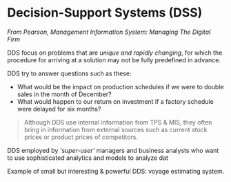 # Decision-Support Systems (DSS)

*From Pearson, Management Information System: Managing The Digital Firm*

DDS focus on problems that are *unique and rapidly changing*, for which the procedure for arriving at a solution may not be fully predefined in advance.

DDS try to answer questions such as these:
- What would be the impact on production schedules if we were to double sales in the month of December?
- What would happen to our return on investment if a factory schedule were delayed for six months?

>Although DDS use internal information from TPS & MIS, they often bring in information from external sources such as current stock prices or product prices of competitors.

DDS employed by *'super-user'* managers and business analysts who want to use sophisticated analytics and models to analyze dat

Example of small but interesting & powerful DDS: voyage estimating system.
